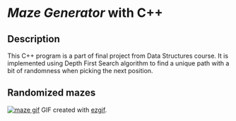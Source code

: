 # _Maze Generator_ with C++

## Description

This C++ program is a part of final project from Data Structures course. It is implemented using Depth First Search
algorithm to find a unique path with a bit of randomness when picking the next position.

## Randomized mazes

<a href="https://imgur.com/a/grqNBPV"><img src="https://i.imgur.com/grqNBPV.gif" title="maze gif" /></a>
GIF created with [ezgif](https://ezgif.com/).
